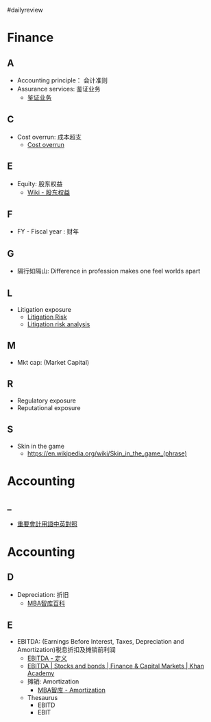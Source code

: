 #dailyreview

# Finance
## A
- Accounting principle： 会计准则
- Assurance services: 鉴证业务
  - [鉴证业务](https://wiki.mbalib.com/zh-tw/%E9%89%B4%E8%AF%81%E4%B8%9A%E5%8A%A1)


## C
- Cost overrun: 成本超支
  - [Cost overrun](https://en.wikipedia.org/wiki/Cost_overrun)
## E
- Equity: 股东权益
  - [Wiki - 股东权益](https://zh.wikipedia.org/wiki/%E8%82%A1%E6%9D%B1%E6%AC%8A%E7%9B%8A)
## F
- FY - Fiscal year : 财年

## G
- 隔行如隔山: Difference in profession makes one feel worlds apart

## L
- Litigation exposure
  - [Litigation Risk](https://www.investopedia.com/terms/l/litigation-risk.asp)
  - [Litigation risk analysis](https://en.wikipedia.org/wiki/Litigation_risk_analysis)



## M
- Mkt cap: (Market Capital)

## R
- Regulatory exposure
- Reputational exposure

## S
- Skin in the game
  - https://en.wikipedia.org/wiki/Skin_in_the_game_(phrase)

# Accounting
## _
- [重要會計用語中英對照](https://www.ardf.org.tw/html/tifrs1001115.pdf)

# Accounting
## D
- Depreciation: 折旧
  - [MBA智库百科](https://wiki.mbalib.com/wiki/%E6%8A%98%E6%97%A7)
## E
- EBITDA: (Earnings Before Interest, Taxes, Depreciation and Amortization)税息折扣及摊销前利润
  - [EBITDA - 定义](https://wiki.mbalib.com/wiki/EBITDA)
  - [EBITDA | Stocks and bonds | Finance & Capital Markets | Khan Academy](https://www.youtube.com/watch?v=v4Fq9LEspzw)
  - 摊销: Amortization
    - [MBA智库 - Amortization](https://wiki.mbalib.com/wiki/%E6%91%8A%E9%94%80)
  - Thesaurus
    - EBITD
    - EBIT

